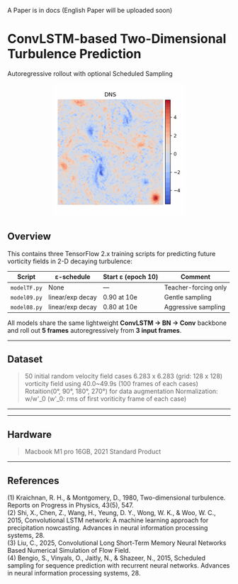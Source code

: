A Paper is in docs (English Paper will be uploaded soon)
# ConvLSTM-based Two-Dimensional Turbulence Prediction  
Autoregressive rollout with optional Scheduled Sampling

<p align="center">
  <img src="DNS.gif" alt="turbulence banner" width="300">
</p>

## Overview
This contains three TensorFlow 2.x training scripts for predicting future vorticity fields in 2-D decaying turbulence:

| Script |  ε-schedule | Start ε (epoch 10) | Comment |
| ------ | ---------- | ------------------ | ------- |
| `modelTF.py` | None | — | Teacher-forcing only |
| `model09.py` | linear/exp decay | 0.90 at 10e | Gentle sampling |
| `model08.py` | linear/exp decay | 0.80 at 10e | Aggressive sampling |

All models share the same lightweight **ConvLSTM → BN → Conv** backbone and roll out **5 frames** autoregressively from **3 input frames**.

---


## Dataset
> 50 initial random velocity field cases
> 6.283 x 6.283 (grid: 128 x 128) vorticity field
> using 40.0~49.9s (100 frames of each cases)
> Rotaition(0°, 90°, 180°, 270°) for data augmentation
> Normalization: w/w'_0 (w'_0: rms of first voriticity frame of each case)


---

---


## Hardware
> Macbook M1 pro 16GB, 2021 Standard Product


---


## References
(1) Kraichnan, R. H., & Montgomery, D., 1980, Two-dimensional turbulence. Reports on Progress in Physics, 43(5), 547.\
(2) Shi, X., Chen, Z., Wang, H., Yeung, D. Y., Wong, W. K., & Woo, W. C., 2015, Convolutional LSTM network: A machine learning approach for precipitation nowcasting. Advances in neural information processing systems, 28.\
(3) Liu, C., 2025, Convolutional Long Short-Term Memory Neural Networks Based Numerical Simulation of Flow Field.\
(4) Bengio, S., Vinyals, O., Jaitly, N., & Shazeer, N., 2015, Scheduled sampling for sequence prediction with recurrent neural networks. Advances in neural information processing systems, 28.
